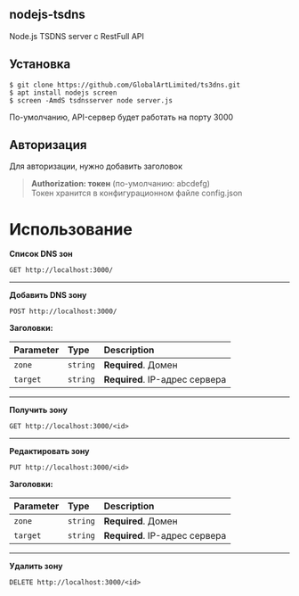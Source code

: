 ## nodejs-tsdns
Node.js TSDNS server с RestFull API

## Установка
```shell
$ git clone https://github.com/GlobalArtLimited/ts3dns.git
$ apt install nodejs screen
$ screen -AmdS tsdnsserver node server.js
```
По-умолчанию, API-сервер будет работать на порту 3000

## Авторизация
Для авторизации, нужно добавить заголовок<br />
> **Authorization: токен** (по-умолчанию: abcdefg) <br />
Токен хранится в конфигурационном файле config.json

# Использование
**Список DNS зон**<br />
```http
GET http://localhost:3000/
```
____
**Добавить DNS зону**<br />
```http
POST http://localhost:3000/
```
**Заголовки:**

| Parameter | Type | Description |
| :--- | :--- | :--- |
| `zone` | `string` | **Required**. Домен |
| `target` | `string` | **Required**. IP-адрес сервера |
____
**Получить зону**<br />
```http
GET http://localhost:3000/<id>
```
____
**Редактировать зону**<br />
```http
PUT http://localhost:3000/<id>
```
**Заголовки:**

| Parameter | Type | Description |
| :--- | :--- | :--- |
| `zone` | `string` | **Required**. Домен |
| `target` | `string` | **Required**. IP-адрес сервера |
____
**Удалить зону**<br />
```http
DELETE http://localhost:3000/<id>
```
